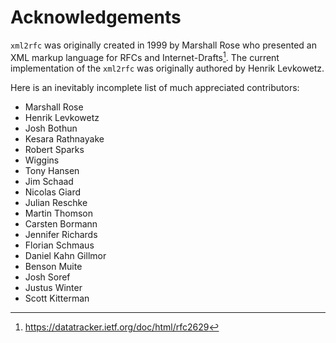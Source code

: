 # Acknowledgements

`xml2rfc` was originally created in 1999 by Marshall Rose who presented an XML
markup language for RFCs and Internet-Drafts[^1]. The current implementation of
the `xml2rfc` was originally authored by Henrik Levkowetz.

Here is an inevitably incomplete list of much appreciated contributors:

 - Marshall Rose
 - Henrik Levkowetz
 - Josh Bothun
 - Kesara Rathnayake
 - Robert Sparks
 - Wiggins
 - Tony Hansen
 - Jim Schaad
 - Nicolas Giard
 - Julian Reschke
 - Martin Thomson
 - Carsten Bormann
 - Jennifer Richards
 - Florian Schmaus
 - Daniel Kahn Gillmor
 - Benson Muite
 - Josh Soref
 - Justus Winter
 - Scott Kitterman

[^1]: https://datatracker.ietf.org/doc/html/rfc2629
